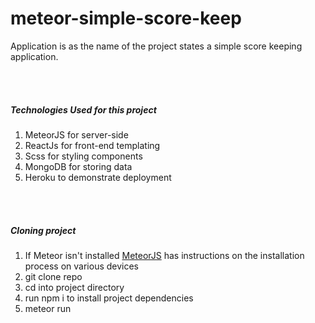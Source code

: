 # meteor-simple-score-keep


Application is as the name of the project states a simple score keeping <br>
application. 

<br>
<br>

##### Technologies Used for this project

<ol>
<li>MeteorJS for server-side</li>
<li>ReactJs for front-end templating</li>
<li>Scss for styling components</li>
<li>MongoDB for storing data</li>
<li>Heroku to demonstrate deployment </li>
</ol>


<br>
<br>

##### Cloning project 


1. If Meteor isn't installed [MeteorJS](https://www.meteor.com/) has instructions on the installation process on various devices</li>
1. git clone repo
1. cd into project directory
1. run npm i to install project dependencies
1. meteor run
